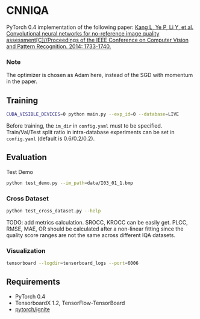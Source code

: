 # CNNIQA
PyTorch 0.4 implementation of the following paper:
[Kang L, Ye P, Li Y, et al. Convolutional neural networks for no-reference image quality assessment[C]//Proceedings of the IEEE Conference on Computer Vision and Pattern Recognition. 2014: 1733-1740.](http://openaccess.thecvf.com/content_cvpr_2014/papers/Kang_Convolutional_Neural_Networks_2014_CVPR_paper.pdf)

### Note
The optimizer is chosen as Adam here, instead of the SGD with momentum in the paper.

## Training
```bash
CUDA_VISIBLE_DEVICES=0 python main.py --exp_id=0 --database=LIVE
```
Before training, the `im_dir` in `config.yaml` must to be specified.
Train/Val/Test split ratio in intra-database experiments can be set in `config.yaml` (default is 0.6/0.2/0.2).

## Evaluation
Test Demo
```bash
python test_demo.py --im_path=data/I03_01_1.bmp
```
### Cross Dataset
```bash
python test_cross_dataset.py --help
```
TODO: add metrics calculation. SROCC, KROCC can be easily get. PLCC, RMSE, MAE, OR should be calculated after a non-linear fitting since the quality score ranges are not the same across different IQA datasets.

### Visualization
```bash
tensorboard --logdir=tensorboard_logs --port=6006
```
## Requirements
- PyTorch 0.4
- TensorboardX 1.2, TensorFlow-TensorBoard
- [pytorch/ignite](https://github.com/pytorch/ignite)